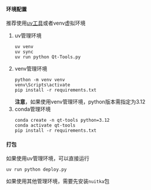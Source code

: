 #### 环境配置

推荐使用[uv工具](https://github.com/astral-sh/uv)或者venv虚拟环境

1. uv管理环境
    ```shell
    uv venv
    uv sync
    uv run python Qt-Tools.py
    ```
2. venv管理环境
    ```shell
    python -m venv venv
    venv\Scripts\activate
    pip install -r requirements.txt
    ```
   **注意**，如果使用venv管理环境，python版本需指定为3.12
3. conda管理环境
    ```shell
    conda create -n qt-tools python=3.12
    conda activate qt-tools
    pip install -r requirements.txt
    ```

#### 打包

如果使用uv管理环境，可以直接运行

```shell
uv run python deploy.py
```

如果使用其他管理环境，需要先安装`nuitka`包
